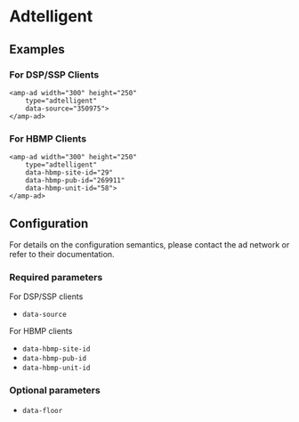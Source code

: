 # Adtelligent

## Examples

### For DSP/SSP Clients

```
<amp-ad width="300" height="250"
    type="adtelligent"
    data-source="350975">
</amp-ad>
```

### For HBMP Clients

```
<amp-ad width="300" height="250"
    type="adtelligent"
    data-hbmp-site-id="29"
    data-hbmp-pub-id="269911"
    data-hbmp-unit-id="58">
</amp-ad>
```

## Configuration

For details on the configuration semantics, please contact the ad network or refer to their documentation.

### Required parameters

For DSP/SSP clients

-   `data-source`

For HBMP clients

-   `data-hbmp-site-id`
-   `data-hbmp-pub-id`
-   `data-hbmp-unit-id`

### Optional parameters

-   `data-floor`
